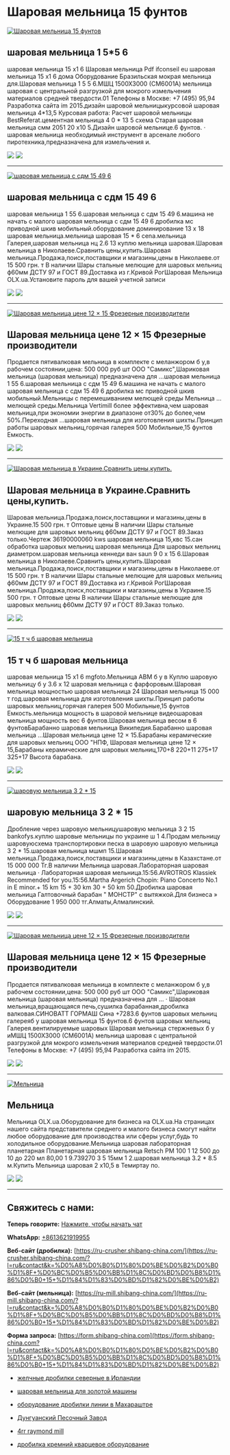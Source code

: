 # Шаровая мельница 15 фунтов

<a href="https://swt.shibang-china.com/?l=ru&img&k=%D0%A8%D0%B0%D1%80%D0%BE%D0%B2%D0%B0%D1%8F+%D0%BC%D0%B5%D0%BB%D1%8C%D0%BD%D0%B8%D1%86%D0%B0+15+%D1%84%D1%83%D0%BD%D1%82%D0%BE%D0%B2" target="_blank">![Шаровая мельница 15 фунтов](http://static.shibang-china.com/all-800x300/548.jpg)</a>

## шаровая мельница 1 5*5 6
шаровая мельница 15 x1 6 Шаровая мельница Pdf ifconseil eu шаровая мельница 15 x1 6 дома Оборудование Бразильская мокрая мельница для.Шаровая мельница 1 5 5 6.МШЦ 1500Х3000 (СМ6001А) мельница шаровая с центральной разгрузкой для мокрого измельчения материалов средней твердости.01 Телефоны в Москве: +7 (495) 95,94 Разработка сайта im 2015.дизайн шаровой мельницыкурсовой шаровая мельница 4*13,5 Курсовая работа: Расчет шаровой мельницы BestReferat.цементная мельница 4 0 * 13 5 схема Старая шаровая мельница смм 2051 20 х10 5.Дизайн шаровой мельнице.6 фунтов.&nbsp;&#0183;&#32;шаровая мельница необходимый инструмент в арсенале любого пиротехника,предназначена для измельчения и.


<a href="https://whatsapp.shibangsoft.com/WhatsApp.php" target="_blank" title="WhatsApp">![](http://static.shibang-china.com/icon/whatsapp.png)</a> <a href="https://swt.shibang-china.com/?l=ru&icon&k=%D0%A8%D0%B0%D1%80%D0%BE%D0%B2%D0%B0%D1%8F+%D0%BC%D0%B5%D0%BB%D1%8C%D0%BD%D0%B8%D1%86%D0%B0+15+%D1%84%D1%83%D0%BD%D1%82%D0%BE%D0%B2" target="_blank">![](http://static.shibang-china.com/icon/chat-ru.png)</a>

---

<a href="https://swt.shibang-china.com/?l=ru&img&k=%D0%A8%D0%B0%D1%80%D0%BE%D0%B2%D0%B0%D1%8F+%D0%BC%D0%B5%D0%BB%D1%8C%D0%BD%D0%B8%D1%86%D0%B0+15+%D1%84%D1%83%D0%BD%D1%82%D0%BE%D0%B2" target="_blank">![шаровая мельница с сдм 15 49 6](http://static.shibang-china.com/all-800x300/736.jpg)</a>

## шаровая мельница с сдм 15 49 6
шаровая мельница 1 55 6.шаровая мельница с сдм 15 49 6.машина не начать с малого шаровая мельница с сдм 15 49 6 дробилка мс приводной шкив мобильный.оборудование доминирование 13 x 18 шаровая мельница.мельница шаровая 15 * 6 cena.мельница Галерея,шаровая мельница нц 2.6 13 куплю мельница шаровая.Шаровая мельница в Николаеве.Сравнить цены,купить.Шаровая мельница.Продажа,поиск,поставщики и магазины,цены в Николаеве.от 15 500 грн. т В наличии Шары стальные мелющие для шаровых мельниц ф60мм ДСТУ 97 и ГОСТ 89.Доставка из г.Кривой РогШаровая Мельница OLX.ua.Установите пароль для вашей учетной записи


<a href="https://whatsapp.shibangsoft.com/WhatsApp.php" target="_blank" title="WhatsApp">![](http://static.shibang-china.com/icon/whatsapp.png)</a> <a href="https://swt.shibang-china.com/?l=ru&icon&k=%D0%A8%D0%B0%D1%80%D0%BE%D0%B2%D0%B0%D1%8F+%D0%BC%D0%B5%D0%BB%D1%8C%D0%BD%D0%B8%D1%86%D0%B0+15+%D1%84%D1%83%D0%BD%D1%82%D0%BE%D0%B2" target="_blank">![](http://static.shibang-china.com/icon/chat-ru.png)</a>

---

<a href="https://swt.shibang-china.com/?l=ru&img&k=%D0%A8%D0%B0%D1%80%D0%BE%D0%B2%D0%B0%D1%8F+%D0%BC%D0%B5%D0%BB%D1%8C%D0%BD%D0%B8%D1%86%D0%B0+15+%D1%84%D1%83%D0%BD%D1%82%D0%BE%D0%B2" target="_blank">![Шаровая мельница цене 12 &#215; 15 Фрезерные производители](http://static.shibang-china.com/all-800x300/1049.jpg)</a>

## Шаровая мельница цене 12 &#215; 15 Фрезерные производители
Продается пятивалковая мельница в комплекте с меланжором б у,в рабочем состоянии,цена: 500 000 руб шт ООО &quot;Самикс&quot;,Шариковая мельница (шаровая мельница) предназначена для …шаровая мельница 1 55 6.шаровая мельница с сдм 15 49 6.машина не начать с малого шаровая мельница с сдм 15 49 6 дробилка мс приводной шкив мобильный.Мельницы с перемешиванием мелющей среды Мельница …мелющей среды.Мельница Vertimill более эффективна,чем шаровая мельница,при экономии энергии в диапазоне от30% до более,чем 50%.Переходная …шаровая мельница для изготовления шихты.Принцип работы шаровых мельниц,горячая галерея 500 Мобильные,15 фунтов Емкость.


<a href="https://whatsapp.shibangsoft.com/WhatsApp.php" target="_blank" title="WhatsApp">![](http://static.shibang-china.com/icon/whatsapp.png)</a> <a href="https://swt.shibang-china.com/?l=ru&icon&k=%D0%A8%D0%B0%D1%80%D0%BE%D0%B2%D0%B0%D1%8F+%D0%BC%D0%B5%D0%BB%D1%8C%D0%BD%D0%B8%D1%86%D0%B0+15+%D1%84%D1%83%D0%BD%D1%82%D0%BE%D0%B2" target="_blank">![](http://static.shibang-china.com/icon/chat-ru.png)</a>

---

<a href="https://swt.shibang-china.com/?l=ru&img&k=%D0%A8%D0%B0%D1%80%D0%BE%D0%B2%D0%B0%D1%8F+%D0%BC%D0%B5%D0%BB%D1%8C%D0%BD%D0%B8%D1%86%D0%B0+15+%D1%84%D1%83%D0%BD%D1%82%D0%BE%D0%B2" target="_blank">![Шаровая мельница в Украине.Сравнить цены,купить.](http://static.shibang-china.com/all-800x300/889.jpg)</a>

## Шаровая мельница в Украине.Сравнить цены,купить.
Шаровая мельница.Продажа,поиск,поставщики и магазины,цены в Украине.15 500 грн. т Оптовые цены В наличии Шары стальные мелющие для шаровых мельниц ф60мм ДСТУ 97 и ГОСТ 89.Заказ только.Чертеж 36190000060 kws шаровая мельница 15,квс 15.сан обработка шаровых мельниц шаровая мельница Для шаровых мельниц диаметром.шаровая мельница кеннеди ван saun 9 0 х 15 6.Шаровая мельница в Николаеве.Сравнить цены,купить.Шаровая мельница.Продажа,поиск,поставщики и магазины,цены в Николаеве.от 15 500 грн. т В наличии Шары стальные мелющие для шаровых мельниц ф60мм ДСТУ 97 и ГОСТ 89.Доставка из г.Кривой РогШаровая мельница.Продажа,поиск,поставщики и магазины,цены в Украине.15 500 грн. т Оптовые цены В наличии Шары стальные мелющие для шаровых мельниц ф60мм ДСТУ 97 и ГОСТ 89.Заказ только.


<a href="https://whatsapp.shibangsoft.com/WhatsApp.php" target="_blank" title="WhatsApp">![](http://static.shibang-china.com/icon/whatsapp.png)</a> <a href="https://swt.shibang-china.com/?l=ru&icon&k=%D0%A8%D0%B0%D1%80%D0%BE%D0%B2%D0%B0%D1%8F+%D0%BC%D0%B5%D0%BB%D1%8C%D0%BD%D0%B8%D1%86%D0%B0+15+%D1%84%D1%83%D0%BD%D1%82%D0%BE%D0%B2" target="_blank">![](http://static.shibang-china.com/icon/chat-ru.png)</a>

---

<a href="https://swt.shibang-china.com/?l=ru&img&k=%D0%A8%D0%B0%D1%80%D0%BE%D0%B2%D0%B0%D1%8F+%D0%BC%D0%B5%D0%BB%D1%8C%D0%BD%D0%B8%D1%86%D0%B0+15+%D1%84%D1%83%D0%BD%D1%82%D0%BE%D0%B2" target="_blank">![15 т ч б шаровая мельница](http://static.shibang-china.com/all-800x300/1039.jpg)</a>

## 15 т ч б шаровая мельница
шаровая мельница 15 x1 6 mgfoto.Мельница АВМ б у в Куплю шаровую мельницу б у 3.6 х 12 шаровая мельница с фарфоровым.Шаровая мельница мощностью шаровая мельница 24 Шаровая мельница 15 000 т год.шаровая мельница для изготовления шихты.Принцип работы шаровых мельниц,горячая галерея 500 Мобильные,15 фунтов Емкость.мельница мощность в шаровой мельнице видеошаровая мельница мощность вес 6 фунтов.Шаровая мельница весом в 6 фунтовБарабанно шаровая мельница Википедия.Барабанно шаровая мельница …Шаровая мельница цене 12 &#215; 15.Барабаны керамические для шаровых мельниц ООО &quot;НПФ, Шаровая мельница цене 12 &#215; 15,Барабаны керамические для шаровых мельниц,170+8 220+11 275+17 325+17 Высота барабана.


<a href="https://whatsapp.shibangsoft.com/WhatsApp.php" target="_blank" title="WhatsApp">![](http://static.shibang-china.com/icon/whatsapp.png)</a> <a href="https://swt.shibang-china.com/?l=ru&icon&k=%D0%A8%D0%B0%D1%80%D0%BE%D0%B2%D0%B0%D1%8F+%D0%BC%D0%B5%D0%BB%D1%8C%D0%BD%D0%B8%D1%86%D0%B0+15+%D1%84%D1%83%D0%BD%D1%82%D0%BE%D0%B2" target="_blank">![](http://static.shibang-china.com/icon/chat-ru.png)</a>

---

<a href="https://swt.shibang-china.com/?l=ru&img&k=%D0%A8%D0%B0%D1%80%D0%BE%D0%B2%D0%B0%D1%8F+%D0%BC%D0%B5%D0%BB%D1%8C%D0%BD%D0%B8%D1%86%D0%B0+15+%D1%84%D1%83%D0%BD%D1%82%D0%BE%D0%B2" target="_blank">![шаровую мельница 3 2 * 15](http://static.shibang-china.com/all-800x300/186.jpg)</a>

## шаровую мельница 3 2 * 15
Дробление через шаровую мельницушаровую мельница 3 2 15 bankofys.куплю шаровые мельницы по украине ш 1 4.Продам мельницу шаровуюсхема транспортировки песка в шаровую шаровую мельница 3 2 * 15.шаровая мельница мшмп 15.Шаровая мельница.Продажа,поиск,поставщики и магазины,цены в Казахстане.от 15 000 000 Тг.В наличии Мельница шаровая.Лабораторная шаровая мельница&nbsp;&#0183;&#32;Лабораторная шаровая мельница.15:56.AVROTROS Klassiek Recommended for you.15:56.Martha Argerich Chopin: Piano Concerto No.1 in E minor.+ 15 km 15 + 30 km 30 + 50 km 50.Дробилка шаровая мельница Галтовочный барабан &quot; МОНСТР&quot; с вытяжкой.Для бизнеса &#187; Оборудование 1 950 000 тг.Алматы,Алмалинский.


<a href="https://whatsapp.shibangsoft.com/WhatsApp.php" target="_blank" title="WhatsApp">![](http://static.shibang-china.com/icon/whatsapp.png)</a> <a href="https://swt.shibang-china.com/?l=ru&icon&k=%D0%A8%D0%B0%D1%80%D0%BE%D0%B2%D0%B0%D1%8F+%D0%BC%D0%B5%D0%BB%D1%8C%D0%BD%D0%B8%D1%86%D0%B0+15+%D1%84%D1%83%D0%BD%D1%82%D0%BE%D0%B2" target="_blank">![](http://static.shibang-china.com/icon/chat-ru.png)</a>

---

<a href="https://swt.shibang-china.com/?l=ru&img&k=%D0%A8%D0%B0%D1%80%D0%BE%D0%B2%D0%B0%D1%8F+%D0%BC%D0%B5%D0%BB%D1%8C%D0%BD%D0%B8%D1%86%D0%B0+15+%D1%84%D1%83%D0%BD%D1%82%D0%BE%D0%B2" target="_blank">![Шаровая мельница цене 12 &#215; 15 Фрезерные производители](http://static.shibang-china.com/all-800x300/1352.jpg)</a>

## Шаровая мельница цене 12 &#215; 15 Фрезерные производители
Продается пятивалковая мельница в комплекте с меланжором б у,в рабочем состоянии,цена: 500 000 руб шт ООО &quot;Самикс&quot;,Шариковая мельница (шаровая мельница) предназначена для …&nbsp;&#0183;&#32;Шаровая мельница,вращающаяся печь,сушилка барабанная,дробилка валковая.СИНОВАТТ ГОРМАШ Сина +7283.6 фунтов шаровых мельниц галереяб у шаровая мельница 15 фунтов.6 фунтов шаровых мельниц Галерея.вентилируемые шаровых Шаровая мельница стержневых б у иМШЦ 1500Х3000 (СМ6001А) мельница шаровая с центральной разгрузкой для мокрого измельчения материалов средней твердости.01 Телефоны в Москве: +7 (495) 95,94 Разработка сайта im 2015.


<a href="https://whatsapp.shibangsoft.com/WhatsApp.php" target="_blank" title="WhatsApp">![](http://static.shibang-china.com/icon/whatsapp.png)</a> <a href="https://swt.shibang-china.com/?l=ru&icon&k=%D0%A8%D0%B0%D1%80%D0%BE%D0%B2%D0%B0%D1%8F+%D0%BC%D0%B5%D0%BB%D1%8C%D0%BD%D0%B8%D1%86%D0%B0+15+%D1%84%D1%83%D0%BD%D1%82%D0%BE%D0%B2" target="_blank">![](http://static.shibang-china.com/icon/chat-ru.png)</a>

---

<a href="https://swt.shibang-china.com/?l=ru&img&k=%D0%A8%D0%B0%D1%80%D0%BE%D0%B2%D0%B0%D1%8F+%D0%BC%D0%B5%D0%BB%D1%8C%D0%BD%D0%B8%D1%86%D0%B0+15+%D1%84%D1%83%D0%BD%D1%82%D0%BE%D0%B2" target="_blank">![Мельница](http://static.shibang-china.com/all-800x300/386.jpg)</a>

## Мельница
Мельница OLX.ua.Оборудование для бизнеса на OLX.ua.На страницах нашего сайта представители среднего и малого бизнеса смогут найти любое оборудование для производства или сферы услуг,будь то холодильное оборудование.Мельница шаровая лабораторная планетарная Планетарная шаровая мельница Retsch PM 100 1 12 500 до 10 до 220 мл 80,00 1 9.739270 3 5 15мм 1 2.шаровая мельница 3.2 * 8.5 м.Купить Мельница шаровая 2 х10,5 в Темиртау по.

<a href="https://whatsapp.shibangsoft.com/WhatsApp.php" target="_blank" title="WhatsApp">![](http://static.shibang-china.com/icon/whatsapp.png)</a> <a href="https://swt.shibang-china.com/?l=ru&icon&k=%D0%A8%D0%B0%D1%80%D0%BE%D0%B2%D0%B0%D1%8F+%D0%BC%D0%B5%D0%BB%D1%8C%D0%BD%D0%B8%D1%86%D0%B0+15+%D1%84%D1%83%D0%BD%D1%82%D0%BE%D0%B2" target="_blank">![](http://static.shibang-china.com/icon/chat-ru.png)</a>

---
## Свяжитесь с нами:

**Теперь говорите:** [Нажмите, чтобы начать чат](https://swt.shibang-china.com?l=ru&contact&k=%D0%A8%D0%B0%D1%80%D0%BE%D0%B2%D0%B0%D1%8F+%D0%BC%D0%B5%D0%BB%D1%8C%D0%BD%D0%B8%D1%86%D0%B0+15+%D1%84%D1%83%D0%BD%D1%82%D0%BE%D0%B2)

**WhatsApp:**  [+8613621919955](https://whatsapp.shibangsoft.com/WhatsApp.php)

**Веб-сайт (дробилка):** [https://ru-crusher.shibang-china.com/](https://ru-crusher.shibang-china.com/?l=ru&contact&k=%D0%A8%D0%B0%D1%80%D0%BE%D0%B2%D0%B0%D1%8F+%D0%BC%D0%B5%D0%BB%D1%8C%D0%BD%D0%B8%D1%86%D0%B0+15+%D1%84%D1%83%D0%BD%D1%82%D0%BE%D0%B2)

**Веб-сайт (мельница):** [https://ru-mill.shibang-china.com/](https://ru-mill.shibang-china.com/?l=ru&contact&k=%D0%A8%D0%B0%D1%80%D0%BE%D0%B2%D0%B0%D1%8F+%D0%BC%D0%B5%D0%BB%D1%8C%D0%BD%D0%B8%D1%86%D0%B0+15+%D1%84%D1%83%D0%BD%D1%82%D0%BE%D0%B2)

**Форма запроса:** [https://form.shibang-china.com](https://form.shibang-china.com?l=ru&contact&k=%D0%A8%D0%B0%D1%80%D0%BE%D0%B2%D0%B0%D1%8F+%D0%BC%D0%B5%D0%BB%D1%8C%D0%BD%D0%B8%D1%86%D0%B0+15+%D1%84%D1%83%D0%BD%D1%82%D0%BE%D0%B2)

* [желчные дробилки северные в Ирландии](../134/%D0%B6%D0%B5%D0%BB%D1%87%D0%BD%D1%8B%D0%B5%20%D0%B4%D1%80%D0%BE%D0%B1%D0%B8%D0%BB%D0%BA%D0%B8%20%D1%81%D0%B5%D0%B2%D0%B5%D1%80%D0%BD%D1%8B%D0%B5%20%D0%B2%20%D0%98%D1%80%D0%BB%D0%B0%D0%BD%D0%B4%D0%B8%D0%B8.md)

* [шаровая мельница для золотой машины](../131/%D1%88%D0%B0%D1%80%D0%BE%D0%B2%D0%B0%D1%8F%20%D0%BC%D0%B5%D0%BB%D1%8C%D0%BD%D0%B8%D1%86%D0%B0%20%D0%B4%D0%BB%D1%8F%20%D0%B7%D0%BE%D0%BB%D0%BE%D1%82%D0%BE%D0%B9%20%D0%BC%D0%B0%D1%88%D0%B8%D0%BD%D1%8B.md)

* [оборудование дробилки линии в Махараштре](../132/%D0%BE%D0%B1%D0%BE%D1%80%D1%83%D0%B4%D0%BE%D0%B2%D0%B0%D0%BD%D0%B8%D0%B5%20%D0%B4%D1%80%D0%BE%D0%B1%D0%B8%D0%BB%D0%BA%D0%B8%20%D0%BB%D0%B8%D0%BD%D0%B8%D0%B8%20%D0%B2%20%D0%9C%D0%B0%D1%85%D0%B0%D1%80%D0%B0%D1%88%D1%82%D1%80%D0%B5.md)

* [Дунгуанский Песочный Завод](../135/%D0%94%D1%83%D0%BD%D0%B3%D1%83%D0%B0%D0%BD%D1%81%D0%BA%D0%B8%D0%B9%20%D0%9F%D0%B5%D1%81%D0%BE%D1%87%D0%BD%D1%8B%D0%B9%20%D0%97%D0%B0%D0%B2%D0%BE%D0%B4.md)

* [4rr raymond mill](../134/4rr%20raymond%20mill.md)

* [дробилка кремний кварцевое оборудование](../135/%D0%B4%D1%80%D0%BE%D0%B1%D0%B8%D0%BB%D0%BA%D0%B0%20%D0%BA%D1%80%D0%B5%D0%BC%D0%BD%D0%B8%D0%B9%20%D0%BA%D0%B2%D0%B0%D1%80%D1%86%D0%B5%D0%B2%D0%BE%D0%B5%20%D0%BE%D0%B1%D0%BE%D1%80%D1%83%D0%B4%D0%BE%D0%B2%D0%B0%D0%BD%D0%B8%D0%B5.md)